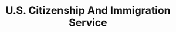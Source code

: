---
# This topic lives at
# https://digital.gov/topics/us-citizenship-and-immigration-service

slug: "us-citizenship-and-immigration-service"

# Topic Title
title: "U.S. Citizenship And Immigration Service"

# description — keep it short and clear
summary: ""


# Weight
weight: 1

# For more information on managing topics,
# see https://github.com/GSA/digitalgov.gov/wiki
---
